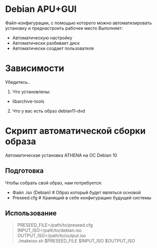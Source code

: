 # Debian APU+GUI
Файл-конфигурации, с помощью которого можно автоматизировать установку и преднастроить рабочее место
Выполняет:
- Автоматическую настройку
- Автоматически разбивает диск
- Автоматически создает пользователя

# Зависимости
Убедитесь..
1. Что установлены:
- libarchive-tools
2. Что у вас есть образ debian11-dvd

# Скрипт автоматической сборки образа

Автоматическая установка ATHENA на ОС Debian 10 

## Подготовка
Чтобы собрать свой образ, нам потребуется:
- Файл .iso (Debian)    # Образ который будет являться основой
- Preseed.cfg           # Хранящий в себе конфигурацию будущей системы

## Использование
> PRESEED_FILE=/path/to/preseed.cfg \
> INPUT_ISO=/path/to/debian.iso \
> OUTPUT_ISO=/path/to/output.iso \
>./makeiso.sh $PRESEED_FILE $INPUT_ISO $OUTPUT_ISO
